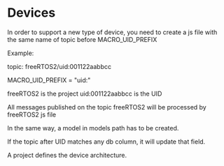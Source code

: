 
# Devices

In order to support a new type of device, you need to create a js file with the same name of topic before MACRO_UID_PREFIX

Example:

topic: freeRTOS2/uid:001122aabbcc

MACRO_UID_PREFIX = "uid:"

freeRTOS2 is the project
uid:001122aabbcc is the UID

All messages published on the topic freeRTOS2 will be processed by freeRTOS2 js file

In the same way, a model in models path has to be created.

If the topic after UID matches any db column, it will update that field.

A project defines the device architecture.


